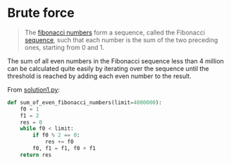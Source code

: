 # Brute force

> The [fibonacci numbers](https://en.wikipedia.org/wiki/Fibonacci_number) form
> a sequence, called the Fibonacci
> [sequence](https://en.wikipedia.org/wiki/Integer_sequence), such that each
> number is the sum of the two preceding ones, starting from 0 and 1.

The sum of all even numbers in the Fibonacci sequence less than 4 million can be
calculated quite easily by iterating over the sequence until the threshold is
reached by adding each even number to the result.

From [solution1.py](https://github.com/TurtleSmoke/Project-Euler/blob/main/problems/problem_0002/solution1.py):

```python
def sum_of_even_fibonacci_numbers(limit=4000000):
    f0 = 1
    f1 = 2
    res = 0
    while f0 < limit:
        if f0 % 2 == 0:
            res += f0
        f0, f1 = f1, f0 + f1
    return res
```
